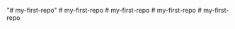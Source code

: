 "# my-first-repo" 
#   m y - f i r s t - r e p o  
 #   m y - f i r s t - r e p o  
 #   m y - f i r s t - r e p o  
 #   m y - f i r s t - r e p o  
 